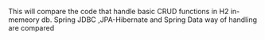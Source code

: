 This will compare the code that handle basic CRUD functions in H2 in-memeory db. Spring JDBC ,JPA-Hibernate and Spring Data way of handling are compared